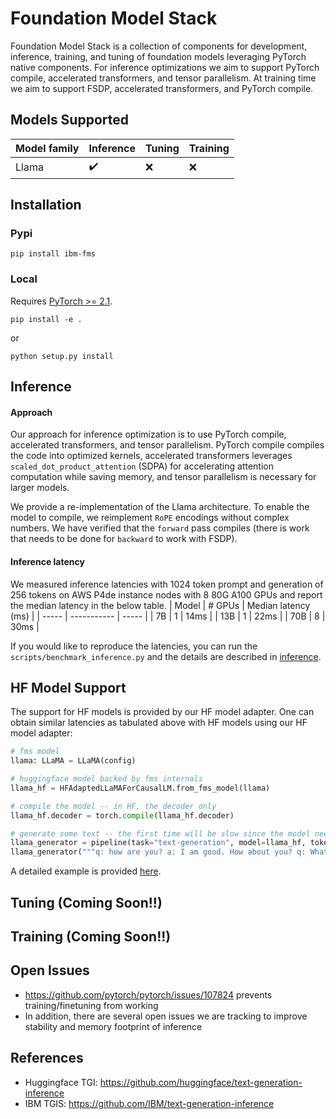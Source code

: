 # Foundation Model Stack

Foundation Model Stack is a collection of components for development, inference, training, and tuning of foundation models leveraging PyTorch native components. For inference optimizations we aim to support PyTorch compile, accelerated transformers, and tensor parallelism. At training time we aim to support FSDP, accelerated transformers, and PyTorch compile.

## Models Supported
| Model family | Inference | Tuning | Training |
| ----------- | ---------- | -------- | ----- |
| Llama | :heavy_check_mark: | :x: | :x: |

## Installation

### Pypi

```
pip install ibm-fms
```

### Local

Requires [PyTorch >= 2.1](https://pytorch.org/get-started/locally/).

```
pip install -e .
```
or
```
python setup.py install
```


## Inference

#### Approach
Our approach for inference optimization is to use PyTorch compile, accelerated transformers, and tensor parallelism. PyTorch compile compiles the code into optimized kernels, accelerated transformers leverages `scaled_dot_product_attention` (SDPA) for accelerating attention computation while saving memory, and tensor parallelism is necessary for larger models.

We provide a re-implementation of the Llama architecture. To enable the model to compile, we reimplement `RoPE` encodings without complex numbers. We have verified that the `forward` pass compiles (there is work that needs to be done for `backward` to work with FSDP).

#### Inference latency
We measured inference latencies with 1024 token prompt and generation of 256 tokens on AWS P4de instance nodes with 8 80G A100 GPUs and report the median latency in the below table.
| Model | # GPUs | Median latency (ms) |
| ----- | ----------- | ----- |
| 7B | 1 | 14ms |
| 13B | 1 | 22ms |
| 70B | 8 | 30ms |

If you would like to reproduce the latencies, you can run the `scripts/benchmark_inference.py` and the details are described in [inference](./scripts).

## HF Model Support

The support for HF models is provided by our HF model adapter. One can obtain similar latencies as tabulated above with HF models using our HF model adapter:

```python
# fms model
llama: LLaMA = LLaMA(config)

# huggingface model backed by fms internals
llama_hf = HFAdaptedLLaMAForCausalLM.from_fms_model(llama)

# compile the model -- in HF, the decoder only
llama_hf.decoder = torch.compile(llama_hf.decoder)

# generate some text -- the first time will be slow since the model needs to be compiled, but subsequent generations should be faster.
llama_generator = pipeline(task="text-generation", model=llama_hf, tokenizer=tokenizer)
llama_generator("""q: how are you? a: I am good. How about you? q: What is the weather like today? a:""")
```

A detailed example is provided [here](./notebooks/hf_llama_generation_example.ipynb).

## Tuning (Coming Soon!!)

## Training (Coming Soon!!)

## Open Issues

* https://github.com/pytorch/pytorch/issues/107824 prevents training/finetuning from working
* In addition, there are several open issues we are tracking to improve stability and memory footprint of inference
  
## References

* Huggingface TGI: https://github.com/huggingface/text-generation-inference
* IBM TGIS: https://github.com/IBM/text-generation-inference
